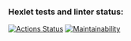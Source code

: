 ### Hexlet tests and linter status:
[![Actions Status](https://github.com/sdemikhov/frontend-project-lvl3/workflows/hexlet-check/badge.svg)](https://github.com/sdemikhov/frontend-project-lvl3/actions)
[![Maintainability](https://api.codeclimate.com/v1/badges/dac7437667a62a3caab1/maintainability)](https://codeclimate.com/github/sdemikhov/frontend-project-lvl3/maintainability)
